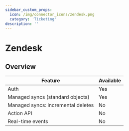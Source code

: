 ```yaml
---
sidebar_custom_props:
  icon: /img/connector_icons/zendesk.png
  category: 'Ticketing'
description: ''
---
```


# Zendesk

## Overview

| Feature                            | Available |
| ---------------------------------- | --------- |
| Auth                               | Yes       |
| Managed syncs (standard objects)   | Yes       |
| Managed syncs: incremental deletes | No        |
| Action API                         | No        |
| Real-time events                   | No        |
